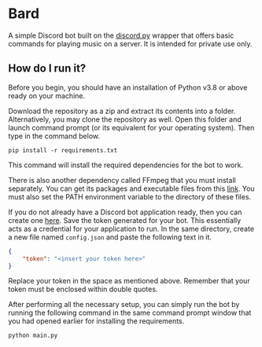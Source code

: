 # Bard

A simple Discord bot built on the [discord.py](https://github.com/Rapptz/discord.py) wrapper that offers basic commands for playing music on a server. It is intended for private use only.

## How do I run it?

Before you begin, you should have an installation of Python v3.8 or above ready on your machine.

Download the repository as a zip and extract its contents into a folder. Alternatively, you may clone the repository as well. Open this folder and launch command prompt (or its equivalent for your operating system). Then type in the command below.

```
pip install -r requirements.txt
```

This command will install the required dependencies for the bot to work. 

There is also another dependency called FFmpeg that you must install separately. You can get its packages and executable files from this [link](https://ffmpeg.org/download.html). You must also set the PATH environment variable to the directory of these files.  

If you do not already have a Discord bot application ready, then you can create one [here](https://discord.com/developers/applications). Save the token generated for your bot. This essentially acts as a credential for your application to run. In the same directory, create a new file named `config.json` and paste the following text in it.

```json
{
    "token": "<insert your token here>"
}
```

Replace your token in the space as mentioned above. Remember that your token must be enclosed within double quotes.

After performing all the necessary setup, you can simply run the bot by running the following command in the same command prompt window that you had opened earlier for installing the requirements.

```
python main.py
```